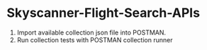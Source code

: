 # Skyscanner-Flight-Search-APIs

1. Import available collection json file into POSTMAN.
2. Run collection tests with POSTMAN collection runner

